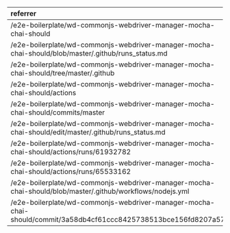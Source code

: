 | referrer                                                                                                         | count | uniques |
| :--------------------------------------------------------------------------------------------------------------- | :---- | :------ |
| /e2e-boilerplate/wd-commonjs-webdriver-manager-mocha-chai-should                                                 | 12    | 1       |
| /e2e-boilerplate/wd-commonjs-webdriver-manager-mocha-chai-should/blob/master/.github/runs_status.md              | 7     | 1       |
| /e2e-boilerplate/wd-commonjs-webdriver-manager-mocha-chai-should/tree/master/.github                             | 7     | 1       |
| /e2e-boilerplate/wd-commonjs-webdriver-manager-mocha-chai-should/actions                                         | 5     | 1       |
| /e2e-boilerplate/wd-commonjs-webdriver-manager-mocha-chai-should/commits/master                                  | 5     | 1       |
| /e2e-boilerplate/wd-commonjs-webdriver-manager-mocha-chai-should/edit/master/.github/runs_status.md              | 3     | 1       |
| /e2e-boilerplate/wd-commonjs-webdriver-manager-mocha-chai-should/actions/runs/61932782                           | 1     | 1       |
| /e2e-boilerplate/wd-commonjs-webdriver-manager-mocha-chai-should/actions/runs/65533162                           | 1     | 1       |
| /e2e-boilerplate/wd-commonjs-webdriver-manager-mocha-chai-should/blob/master/.github/workflows/nodejs.yml        | 1     | 1       |
| /e2e-boilerplate/wd-commonjs-webdriver-manager-mocha-chai-should/commit/3a58db4cf61ccc8425738513bce156fd8207a577 | 1     | 1       |